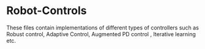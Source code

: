 # Robot-Controls

These files contain implementations of different types of controllers such as Robust control, Adaptive Control, Augmented PD control , Iterative learning etc.
